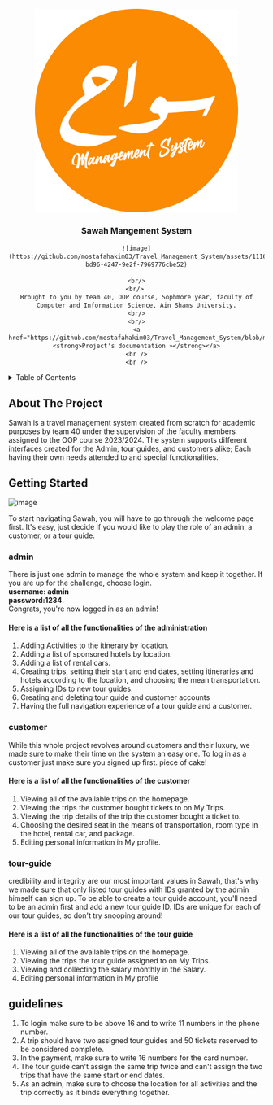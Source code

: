 
<!-- PROJECT LOGO -->
<br />
<div align="center">
  <a href="https://github.com/othneildrew/Best-README-Template">
    <img src="https://github.com/mostafahakim03/Travel_Management_System/blob/master/src/main/resources/com/travel_managment_system/travel_managment_system/Images/%D8%B3%D9%88%D8%A7%D8%AD.png" alt="Logo" width="400" height="400">
  </a>

  <h3 align="center">Sawah Mangement System</h3>

  <p align="center">
    
    ![image](https://github.com/mostafahakim03/Travel_Management_System/assets/111656299/4c0019cd-bd96-4247-9e2f-7969776cbe52)

     <br/> 
    <br/> 
    Brought to you by team 40, OOP course, Sophmore year, faculty of Computer and Information Science, Ain Shams University.
    <br/>
    <br/>
    <a href="https://github.com/mostafahakim03/Travel_Management_System/blob/master/TMS2.pdf"><strong>Project's documentation »</strong></a>
    <br />
    <br />
  </p>
</div>



<!-- TABLE OF CONTENTS -->
<details>
  <summary>Table of Contents</summary>
  <ol>
    <li>
      <a href="#getting-started">Getting Started</a>
      <ul>
        <li><a href="#admin">as an admin</a></li>
        <li><a href="#customer">as a customer</a></li>
        <li><a href="#tour-guide">as a tour guide</a></li>
      </ul>
    </li>
    <li><a href="#guidelines">Guidelines</a> </li>
  </ol>
</details>



<!-- ABOUT THE PROJECT -->
## About The Project

Sawah  is a travel management system created from scratch for academic purposes by team 40 under the supervision of the faculty members assigned to the OOP course 2023/2024. 
The system supports different interfaces created for the Admin, tour guides, and customers alike; Each having their own needs attended to and special functionalities. 


<!-- GETTING STARTED -->
## Getting Started

![image](https://github.com/mostafahakim03/Travel_Management_System/assets/111656299/dc10df88-4dbc-49ca-bca0-79de8cd47853)

To start navigating Sawah, you will have to go through the welcome page first. It's easy, just decide if you would like to play the role of an admin, a customer, or a tour guide.


### admin

There is just one admin to manage the whole system and keep it together. If you are up for the challenge, choose login. <br/> **username: admin** <br/> **password:1234**.<br/> Congrats, you're now logged in as an admin! 
<br/>
<h4>Here is a list of all the functionalities of the administration </h4> 
<ol> 
  <li> Adding Activities to the itinerary by location.</li>
  <li> Adding a list of sponsored hotels by location.</li>
  <li> Adding a list of rental cars.</li>
  <li> Creating trips, setting their start and end dates, setting itineraries and hotels according to the location, and choosing the mean transportation.</li>
  <li> Assigning IDs to new tour guides.</li>
  <li> Creating and deleting tour guide and customer accounts</li>
  <li> Having the full navigation experience of a tour guide and a customer.</li>
</ol>

### customer

While this whole project revolves around customers and their luxury, we made sure to make their time on the system an easy one. To log in as a customer just make sure you signed up first. piece of cake! <br/>
<h4>Here is a list of all the functionalities of the customer </h4> 
<ol> 
  <li> Viewing all of the available trips on the homepage.</li>
  <li> Viewing the trips the customer bought tickets to on My Trips.</li>
  <li> Viewing the trip details of the trip the customer bought a ticket to.</li>
  <li> Choosing the desired seat in the means of transportation, room type in the hotel, rental car, and package.</li>
  <li> Editing personal information in My profile.</li>
</ol>

### tour-guide

credibility and integrity are our most important values in Sawah, that's why we made sure that only listed tour guides with IDs granted by the admin himself can sign up. To be able to create a tour guide account, you'll need to be an admin first and add a new tour guide ID. IDs are unique for each of our tour guides, so don't try snooping around! 
<br/>
<h4>Here is a list of all the functionalities of the tour guide </h4> 
<ol> 
  <li> Viewing all of the available trips on the homepage.</li>
  <li> Viewing the trips the tour guide assigned to on My Trips.</li>
  <li> Viewing and collecting the salary monthly in the Salary.</li>
  <li> Editing personal information in My profile</li>
</ol>

<!-- GUIDELINES -->
## guidelines

<ol>
  <li>To login make sure to be above 16 and to write 11 numbers in the phone number.</li>
  <li>A trip should have two assigned tour guides and 50 tickets reserved to be considered complete.</li>
  <li>In the payment, make sure to write 16 numbers for the card number.</li>
  <li>The tour guide can't assign the same trip twice and can't assign the two trips that have the same start or end dates.</li>
  <li>As an admin, make sure to choose the location for all activities and the trip correctly as it binds everything together.</li>
</ol>



